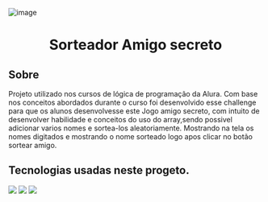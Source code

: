 ![image](https://github.com/user-attachments/assets/cd2aec8d-c173-49b9-8620-192b9f8eda20)

<h1 align="center">Sorteador Amigo secreto </h1>


<h2>Sobre</h2>
<p>Projeto utilizado nos cursos de lógica de programação da Alura. Com base nos conceitos abordados durante o curso foi desenvolvido esse challenge para que os alunos
  desenvolvesse este Jogo amigo secreto, com intuito de desenvolver habilidade e conceitos do uso do array,sendo possivel adicionar varios nomes e sortea-los aleatoriamente.
  Mostrando na tela os nomes digitados e mostrando o nome sorteado logo apos clicar no botão sortear amigo.
</p>

##  Tecnologias usadas neste progeto.
<div>
  <img src="https://img.shields.io/badge/HTML-239120?style=for-the-badge&logo=html5&logoColor=white">
  <img src="https://img.shields.io/badge/CSS-239120?&style=for-the-badge&logo=css3&logoColor=white">
  <img src="https://img.shields.io/badge/JavaScript-F7DF1E?style=for-the-badge&logo=javascript&logoColor=black">
</div>

